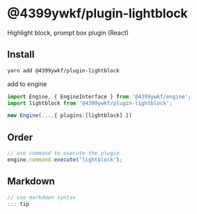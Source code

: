 # @4399ywkf/plugin-lightblock

Highlight block, prompt box plugin (React)

## Install

```bash
yarn add @4399ywkf/plugin-lightblock
```

add to engine

```ts
import Engine, { EngineInterface } from '@4399ywkf/engine';
import lightblock from '@4399ywkf/plugin-lightblock';

new Engine(...,{ plugins:[lightblock] })
```

## Order

```ts
// use command to execute the plugin
engine.command.execute('lightblock');
```

## Markdown

```ts
// use markdown syntax
::: tip
```
